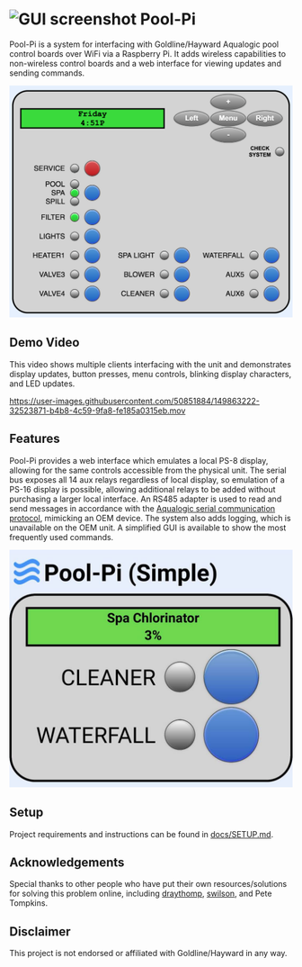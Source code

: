 # <img width='24' alt='GUI screenshot' src='src/static/favicon.ico'> Pool-Pi

Pool-Pi is a system for interfacing with Goldline/Hayward Aqualogic pool control boards over WiFi via a Raspberry Pi. It adds wireless capabilities to non-wireless control boards and a web interface for viewing updates and sending commands.
<p align='center'>
<img width='535' alt='GUI screenshot' src='docs/media/gui_1.png'>
</p>


## Demo Video
This video shows multiple clients interfacing with the unit and demonstrates display updates, button presses, menu controls, blinking display characters, and LED updates.

https://user-images.githubusercontent.com/50851884/149863222-32523871-b4b8-4c59-9fa8-fe185a0315eb.mov


## Features
Pool-Pi provides a web interface which emulates a local PS-8 display, allowing for the same controls accessible from the physical unit. The serial bus exposes all 14 aux relays regardless of local display, so emulation of a PS-16 display is possible, allowing additional relays to be added without purchasing a larger local interface. An RS485 adapter is used to read and send messages in accordance with the [Aqualogic serial communication protocol](/docs/PROTOCOL_NOTES.md), mimicking an OEM device. The system also adds logging, which is unavailable on the OEM unit. A simplified GUI is available to show the most frequently used commands.
<p align='center'>
<img width='535' alt='GUI screenshot' src='docs/media/gui_2.png'>
</p>

## Setup
Project requirements and instructions can be found in [docs/SETUP.md](/docs/SETUP.md).

## Acknowledgements
Special thanks to other people who have put their own resources/solutions for solving this problem online, including [draythomp](http://www.desert-home.com/), [swilson](https://github.com/swilson/aqualogic), and Pete Tompkins.

## Disclaimer
This project is not endorsed or affiliated with Goldline/Hayward in any way.
